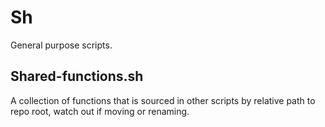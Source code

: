# Sh

General purpose scripts.

## Shared-functions.sh

A collection of functions that is sourced in other scripts by relative path to repo root, watch out if moving or renaming.
